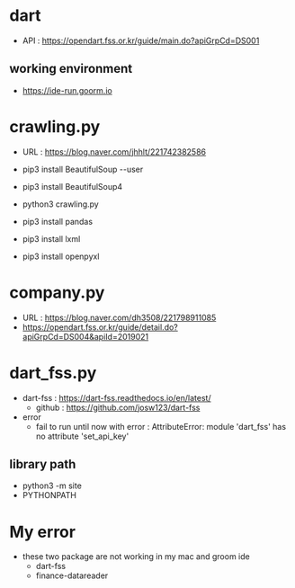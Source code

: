 # dart
- API : https://opendart.fss.or.kr/guide/main.do?apiGrpCd=DS001

## working environment 
- https://ide-run.goorm.io

# crawling.py
- URL : https://blog.naver.com/jhhlt/221742382586
- pip3 install BeautifulSoup --user
- pip3 install BeautifulSoup4
 
- python3 crawling.py
- pip3 install pandas
- pip3 install lxml
- pip3 install openpyxl

# company.py
- URL : https://blog.naver.com/dh3508/221798911085
- https://opendart.fss.or.kr/guide/detail.do?apiGrpCd=DS004&apiId=2019021

# dart_fss.py
- dart-fss : https://dart-fss.readthedocs.io/en/latest/
   - github : https://github.com/josw123/dart-fss
- error 
   - fail to run until now with error : AttributeError: module 'dart_fss' has no attribute 'set_api_key'


## library path 
- python3 -m site
- PYTHONPATH

# My error
- these two package are not working in my mac and groom ide
  - dart-fss
  - finance-datareader
